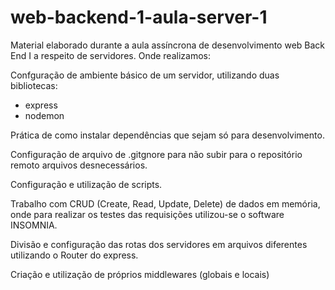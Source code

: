 # web-backend-1-aula-server-1
Material elaborado durante a aula assíncrona de desenvolvimento web Back End I a respeito de servidores. 
Onde realizamos:

Confguração de ambiente básico de um servidor, utilizando duas bibliotecas:
- express
- nodemon 

Prática de como instalar dependências que sejam só para desenvolvimento.

Configuração de arquivo de .gitgnore para não subir para o repositório remoto arquivos desnecessários.

Configuração e utilização de scripts.

Trabalho com CRUD (Create, Read, Update, Delete) de dados em memória, onde para realizar os testes das requisições utilizou-se o software INSOMNIA. 

Divisão e configuração das rotas dos servidores em arquivos diferentes utilizando o Router do express.

Criação e utilização de próprios middlewares (globais e locais)